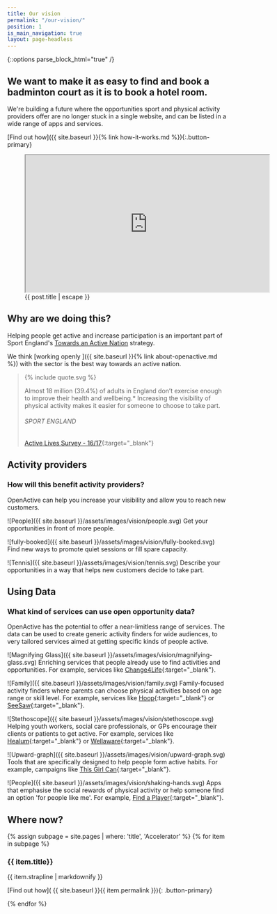 ```yaml
---
title: Our vision
permalink: "/our-vision/"
position: 1
is_main_navigation: true
layout: page-headless
---
```


{::options parse_block_html="true" /}

<!--  ---------------->
<!-- HERO BLOCK -->
<!--  ---------------->
<article class="hero--video">
<div class="two">

# We want to make it as easy to find and book a badminton court as it is to book a hotel room.

We're building a future where the opportunities sport and physical activity providers offer are no longer stuck in a single website, and can be listed in a wide range of apps and services.

[Find out how]({{ site.baseurl }}{% link how-it-works.md %}){:.button-primary}

</div>
<div class="two">
<figure role="group" aria-labelledby="open-active-video">
<div class="mask"></div>
<iframe id="video" title="OpenActive intro video" width="560" height="315"  src="https://www.youtube.com/embed/OJqCAn0sv44?showinfo=0&rel=0&enablejsapi=1" allowfullscreen></iframe>
<figcaption id="open-active-video" class="hidden" >{{ post.title | escape }}</figcaption>
</figure>

</div>
</article>

<!--  ---------------->
<!-- QUOTE BLOCK -->
<!--  ---------------->
<article class="invert">
<div class="two">

## Why are we doing this?

Helping people get active and increase participation is an important part of Sport England's [Towards an Active Nation](https://www.sportengland.org/news-and-features/news/2016/november/1/open-data-to-boost-activity/) strategy.

We think [working openly ]({{ site.baseurl }}{% link about-openactive.md %}) with the sector is the best way towards an active nation.

</div>
<div class="two">
<blockquote class="featured">
<div class="quote">
{% include quote.svg %}
</div>

Almost 18 million (39.4%) of adults in England don’t exercise enough to improve their health and wellbeing.* Increasing the visibility of physical activity makes it easier for someone to choose to take part.

###### SPORT ENGLAND

[Active Lives Survey - 16/17](https://www.sportengland.org/media/12458/active-lives-adult-may-16-17-report.pdf){:target="_blank"}

</blockquote>
</div>
</article>

<!--  ---------------->
<!-- BENEFITS FOR ACTIVITY PROVIDERS TEXT BLOCK -->
<!--  ---------------->
<article class="title-row">
<h2 class="sub-heading-two">Activity providers</h2>

<div class="one">

### How will this benefit activity providers?

OpenActive can help you increase your visibility and allow you to reach new customers.

</div>
</article>

<article class="benefits">
<div class="one subgrid">
<div class="three">

![People]({{ site.baseurl }}/assets/images/vision/people.svg)
Get your opportunities in front of more people.

</div>
<div class="three">

![fully-booked]({{ site.baseurl }}/assets/images/vision/fully-booked.svg)
Find new ways to promote quiet sessions or fill spare capacity.

</div>
<div class="three">

![Tennis]({{ site.baseurl }}/assets/images/vision/tennis.svg)
Describe your opportunities in a way that helps new customers decide to take part.

</div>
</div>

</article>

<!--  ---------------->
<!-- BENEFITS FOR DATA USES TEXT BLOCK -->
<!--  ---------------->
<article class="title-row benefits">
<h2 class="sub-heading-two">Using Data</h2>
<div class="one">

### What kind of services can use open opportunity data?

OpenActive has the potential to offer a near-limitless range of services. The data can be used to create generic activity finders for wide audiences, to very tailored services aimed at getting specific kinds of people active.

</div>

</article>
<article class="title-row benefits">

<div class="one subgrid">
<div class="three">

![Magnifying Glass]({{ site.baseurl }}/assets/images/vision/magnifying-glass.svg)
Enriching services that people already use to find activities and opportunities. For example, services like [Change4Life](https://www.nhs.uk/change4life){:target="_blank"}.

</div>
<div class="three">

![Family]({{ site.baseurl }}/assets/images/vision/family.svg)
Family-focused activity finders where parents can choose physical activities based on age range or skill level. For example, services like [Hoop](https://www.hoop.co.uk){:target="_blank"} or [SeeSaw](https://www.seesawapp.com){:target="_blank"}.

</div>
<div class="three">

![Stethoscope]({{ site.baseurl }}/assets/images/vision/stethoscope.svg)
Helping youth workers, social care professionals, or GPs encourage their clients or patients to get active. For example, services like [Healum](https://www.healum.com/){:target="_blank"} or [Wellaware](https://www.wellaware.org.uk){:target="_blank"}.

</div>
<div class="three">

![Upward-graph]({{ site.baseurl }}/assets/images/vision/upward-graph.svg)
Tools that are specifically designed to help people form active habits. For example, campaigns like [This Girl Can](http://www.thisgirlcan.co.uk/){:target="_blank"}.

</div>
<div class="three">

![People]({{ site.baseurl }}/assets/images/vision/shaking-hands.svg)
Apps that emphasise the social rewards of physical activity or help someone find an option 'for people like me'. For example, [Find a Player](https://findaplayer.com/){:target="_blank"}.

</div>
</div>

</article>

<!--  ---------------->
<!-- HOW IT WORKS CALL TO ACTION -->
<!--  ---------------->
<article class="call_to_action--full-width">
<h2 class="sub-heading-two">Where now?</h2>
<div class="one">

{% assign subpage = site.pages | where: 'title', 'Accelerator' %}
{% for item in subpage %}

### {{ item.title}}

{{ item.strapline | markdownify }}

[Find out how]( {{ site.baseurl }}{{ item.permalink }}){: .button-primary}

</div>
<figure>
<div class="mask"></div>
<div class="image" style="background: url({{ site.baseurl }}{{ item.thumbnail_image }})center center / cover no-repeat;"></div>
</figure>
{% endfor %}

</article>